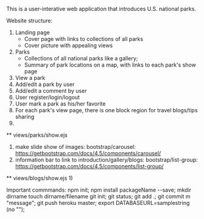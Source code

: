 This is a user-interative web application that introduces U.S. national parks.

Website structure:
1. Landing page
    * Cover page with links to collections of all parks
    * Cover picture with appealing views
2. Parks
    * Collections of all national parks like a gallery;
    * Summary of park locations on a map, with links to each park's show page
3. View a park
4. Add/edit a park by user
5. Add/edit a comment by user
6. User register/login/logout
7. User mark a park as his/her favorite
8. For each park's view page, there is one block region for travel blogs/tips sharing
9. 

** views/parks/show.ejs
1) make slide show of images: bootstrap/carousel: 
https://getbootstrap.com/docs/4.5/components/carousel/
2) information bar to link to introduction/gallery/blogs: bootstrap/list-group:
https://getbootstrap.com/docs/4.5/components/list-group/

** views/blogs/show.ejs
1) 



Important commmands:
npm init;
npm install packageName --save;
mkdir dirname
touch dirname/filename
git init;
git status;
git add .;
git commit m "message";
git push heroku master;
export DATABASEURL=samplestring (no "");

